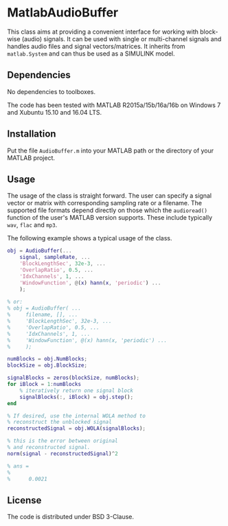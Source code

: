 MatlabAudioBuffer
==============================

This class aims at providing a convenient interface for working with block-wise (audio) signals. It can be used with single or multi-channel signals and handles audio files and signal vectors/matrices. It inherits from `matlab.System` and can thus be used as a SIMULINK model.

Dependencies
-------------------------------

No dependencies to toolboxes.

The code has been tested with MATLAB R2015a/15b/16a/16b on Windows 7 and Xubuntu 15.10 and 16.04 LTS.


Installation
--------------------------------

Put the file `AudioBuffer.m` into your MATLAB path or the directory of your MATLAB project.

Usage
---------------------------------

The usage of the class is straight forward. The user can specify a signal vector or matrix with corresponding sampling rate or a filename. The supported file formats depend directly on those which the `audioread()` function of the user's MATLAB version supports. These include typically `wav`, `flac` and `mp3`.

The following example shows a typical usage of the class.

```matlab
obj = AudioBuffer(...
    signal, sampleRate, ...
    'BlockLengthSec', 32e-3, ...
    'OverlapRatio', 0.5, ...
    'IdxChannels', 1, ...
    'WindowFunction', @(x) hann(x, 'periodic') ...
    );
    
% or:
% obj = AudioBuffer( ...
%     filename, [], ...
%     'BlockLengthSec', 32e-3, ...
%     'OverlapRatio', 0.5, ...
%     'IdxChannels', 1, ...
%     'WindowFunction', @(x) hann(x, 'periodic') ...
%     );

numBlocks = obj.NumBlocks;
blockSize = obj.BlockSize;

signalBlocks = zeros(blockSize, numBlocks);
for iBlock = 1:numBlocks
    % iteratively return one signal block
    signalBlocks(:, iBlock) = obj.step();
end

% If desired, use the internal WOLA method to
% reconstruct the unblocked signal
reconstructedSignal = obj.WOLA(signalBlocks);

% this is the error between original
% and reconstructed signal.
norm(signal - reconstructedSignal)^2

% ans =
%
%      0.0021
```

License
---------------------------------

The code is distributed under BSD 3-Clause.
